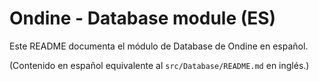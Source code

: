 # Ondine - Database module (ES)

Este README documenta el módulo de Database de Ondine en español.

(Contenido en español equivalente al `src/Database/README.md` en inglés.)

